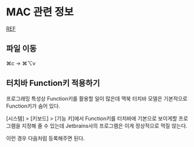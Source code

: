 # MAC 관련 정보

[REF](http://macnews.tistory.com/564)

## 파일 이동

⌘c -> ⌘⌥v

## 터치바 Function키 적용하기

프로그래밍 특성상 Function키를 활용할 일이 많은데 맥북 터치바 모델은 기본적으로 Function키가 숨어 있다.

[시스템] > [키보드] > [기능 키]에서 Function키를 터치바에 기본으로 보이게할 프로그램을 지정해 줄 수 있는데 Jetbrains사의 프로그램은 이게 정상적으로 먹질 않는다.

이런 경우 다음처럼 등록해주면 된다.
